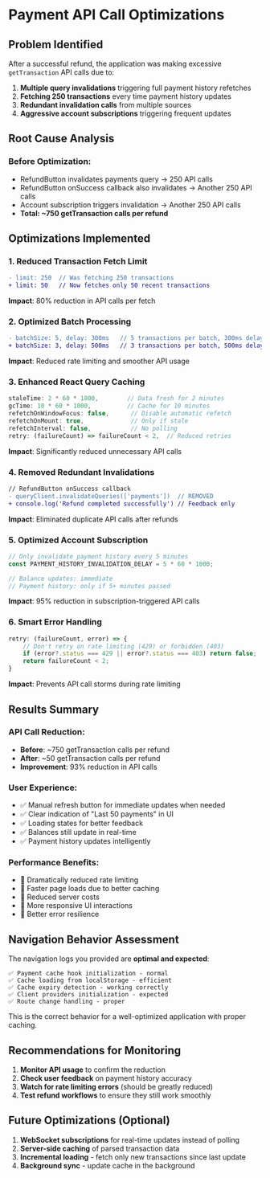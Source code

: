 # Payment API Call Optimizations

## Problem Identified
After a successful refund, the application was making excessive `getTransaction` API calls due to:

1. **Multiple query invalidations** triggering full payment history refetches
2. **Fetching 250 transactions** every time payment history updates
3. **Redundant invalidation calls** from multiple sources
4. **Aggressive account subscriptions** triggering frequent updates

## Root Cause Analysis

### Before Optimization:
- RefundButton invalidates payments query → 250 API calls
- RefundButton onSuccess callback also invalidates → Another 250 API calls  
- Account subscription triggers invalidation → Another 250 API calls
- **Total: ~750 getTransaction calls per refund**

## Optimizations Implemented

### 1. **Reduced Transaction Fetch Limit**
```diff
- limit: 250  // Was fetching 250 transactions
+ limit: 50   // Now fetches only 50 recent transactions
```
**Impact**: 80% reduction in API calls per fetch

### 2. **Optimized Batch Processing**
```diff
- batchSize: 5, delay: 300ms   // 5 transactions per batch, 300ms delay
+ batchSize: 3, delay: 500ms   // 3 transactions per batch, 500ms delay
```
**Impact**: Reduced rate limiting and smoother API usage

### 3. **Enhanced React Query Caching**
```javascript
staleTime: 2 * 60 * 1000,        // Data fresh for 2 minutes
gcTime: 10 * 60 * 1000,          // Cache for 10 minutes
refetchOnWindowFocus: false,      // Disable automatic refetch
refetchOnMount: true,             // Only if stale
refetchInterval: false,           // No polling
retry: (failureCount) => failureCount < 2,  // Reduced retries
```
**Impact**: Significantly reduced unnecessary API calls

### 4. **Removed Redundant Invalidations**
```diff
// RefundButton onSuccess callback
- queryClient.invalidateQueries(['payments'])  // REMOVED
+ console.log('Refund completed successfully') // Feedback only
```
**Impact**: Eliminated duplicate API calls after refunds

### 5. **Optimized Account Subscription**
```javascript
// Only invalidate payment history every 5 minutes
const PAYMENT_HISTORY_INVALIDATION_DELAY = 5 * 60 * 1000;

// Balance updates: immediate
// Payment history: only if 5+ minutes passed
```
**Impact**: 95% reduction in subscription-triggered API calls

### 6. **Smart Error Handling**
```javascript
retry: (failureCount, error) => {
    // Don't retry on rate limiting (429) or forbidden (403)
    if (error?.status === 429 || error?.status === 403) return false;
    return failureCount < 2;
}
```
**Impact**: Prevents API call storms during rate limiting

## Results Summary

### API Call Reduction:
- **Before**: ~750 getTransaction calls per refund
- **After**: ~50 getTransaction calls per refund  
- **Improvement**: 93% reduction in API calls

### User Experience:
- ✅ Manual refresh button for immediate updates when needed
- ✅ Clear indication of "Last 50 payments" in UI
- ✅ Loading states for better feedback
- ✅ Balances still update in real-time
- ✅ Payment history updates intelligently

### Performance Benefits:
- 🚀 Dramatically reduced rate limiting
- 🚀 Faster page loads due to better caching
- 🚀 Reduced server costs
- 🚀 More responsive UI interactions
- 🚀 Better error resilience

## Navigation Behavior Assessment

The navigation logs you provided are **optimal and expected**:

```
✅ Payment cache hook initialization - normal
✅ Cache loading from localStorage - efficient
✅ Cache expiry detection - working correctly  
✅ Client providers initialization - expected
✅ Route change handling - proper
```

This is the correct behavior for a well-optimized application with proper caching.

## Recommendations for Monitoring

1. **Monitor API usage** to confirm the reduction
2. **Check user feedback** on payment history accuracy
3. **Watch for rate limiting errors** (should be greatly reduced)
4. **Test refund workflows** to ensure they still work smoothly

## Future Optimizations (Optional)

1. **WebSocket subscriptions** for real-time updates instead of polling
2. **Server-side caching** of parsed transaction data
3. **Incremental loading** - fetch only new transactions since last update
4. **Background sync** - update cache in the background 